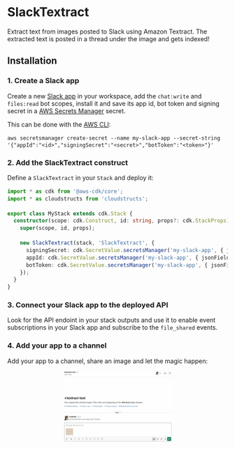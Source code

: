 # SlackTextract

Extract text from images posted to Slack using Amazon Textract. The extracted
text is posted in a thread under the image and gets indexed!

## Installation

### 1. Create a Slack app

Create a new [Slack app](https://api.slack.com/apps) in your workspace, add the
`chat:write` and `files:read` bot scopes, install it and save its app id, bot token
and signing secret in a [AWS Secrets Manager](https://aws.amazon.com/secrets-manager/)
secret.

This can be done with the [AWS CLI](https://aws.amazon.com/cli/):

```
aws secretsmanager create-secret --name my-slack-app --secret-string '{"appId":"<id>","signingSecret":"<secret>","botToken":"<token>"}'
```

### 2. Add the SlackTextract construct

Define a `SlackTextract` in your `Stack` and deploy it:

```ts
import * as cdk from '@aws-cdk/core';
import * as cloudstructs from 'cloudstructs';

export class MyStack extends cdk.Stack {
  constructor(scope: cdk.Construct, id: string, props?: cdk.StackProps) {
    super(scope, id, props);

    new SlackTextract(stack, 'SlackTextract', {
      signingSecret: cdk.SecretValue.secretsManager('my-slack-app', { jsonField: 'signingSecret' }),
      appId: cdk.SecretValue.secretsManager('my-slack-app', { jsonField: 'appId' }).toString(),
      botToken: cdk.SecretValue.secretsManager('my-slack-app', { jsonField: 'botToken' }),
    });
  }
}
```

### 3. Connect your Slack app to the deployed API

Look for the API endoint in your stack outputs and use it to enable event subscriptions
in your Slack app and subscribe to the `file_shared` events.

### 4. Add your app to a channel

Add your app to a channel, share an image and let the magic happen:

<p align="center">
  <img src="slack-textract.gif" width="50%">
</p>
